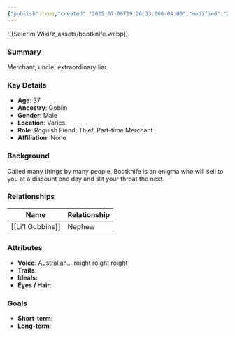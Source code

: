 ```yaml
---
{"publish":true,"created":"2025-07-06T19:26:33.660-04:00","modified":"2025-07-06T20:11:09.526-04:00","published":"2025-07-06T20:11:09.526-04:00","cssclasses":"","Age":"37","Ancestry":"Goblin","Gender":"Male","Location":["Varies"],"Role":["Roguish Fiend, Thief, Part-time Merchant"],"Affiliation":["None"]}
---
```



![[Selerim Wiki/z_assets/bootknife.webp]]
### Summary
Merchant, uncle, extraordinary liar.

### Key Details
- **Age**: 37
- **Ancestry**: Goblin
- **Gender**: Male
- **Location**: Varies
- **Role**: Roguish Fiend, Thief, Part-time Merchant
- **Affiliation:** None

### Background
Called many things by many people, Bootknife is an enigma who will sell to you at a discount one day and slit your throat the next.

### Relationships

| Name             | Relationship |
| ---------------- | ------------ |
| [[Li'l Gubbins]] | Nephew       |

### Attributes
- **Voice**: Australian... roight roight roight
- **Traits**:  
- **Ideals:** 
- **Eyes / Hair**:  

### Goals
- **Short-term**:  
- **Long-term**:  
